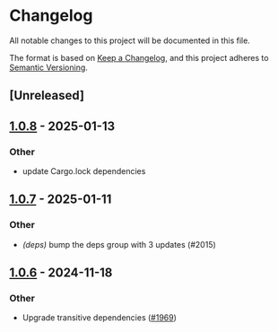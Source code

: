 # Changelog

All notable changes to this project will be documented in this file.

The format is based on [Keep a Changelog](https://keepachangelog.com/en/1.0.0/),
and this project adheres to [Semantic Versioning](https://semver.org/spec/v2.0.0.html).

## [Unreleased]

## [1.0.8](https://github.com/cargo-bins/cargo-binstall/compare/atomic-file-install-v1.0.7...atomic-file-install-v1.0.8) - 2025-01-13

### Other

- update Cargo.lock dependencies

## [1.0.7](https://github.com/cargo-bins/cargo-binstall/compare/atomic-file-install-v1.0.6...atomic-file-install-v1.0.7) - 2025-01-11

### Other

- *(deps)* bump the deps group with 3 updates (#2015)

## [1.0.6](https://github.com/cargo-bins/cargo-binstall/compare/atomic-file-install-v1.0.5...atomic-file-install-v1.0.6) - 2024-11-18

### Other

- Upgrade transitive dependencies ([#1969](https://github.com/cargo-bins/cargo-binstall/pull/1969))
